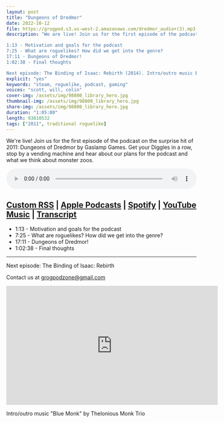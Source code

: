 ```yaml
---
layout: post
title: "Dungeons of Dredmor"
date: 2022-10-12
file: https://grogpod.s3.us-west-2.amazonaws.com/dredmor_audio+(3).mp3
description: "We are live! Join us for the first episode of the podcast on the surprise hit of 2011: Dungeons of Dredmor by Gaslamp Games. Get your Diggles in a row, stop by a vending machine and hear about our plans for the podcast and what we think about monster zoos. 

1:13 - Motivation and goals for the podcast
7:25 - What are roguelikes? How did we get into the genre?
17:11 - Dungeons of Dredmor!
1:02:38 - Final thoughts

Next episode: The Binding of Isaac: Rebirth (2014). Intro/outro music Blue Monk by Thelonious Monk Trio. "
explicit: "yes" 
keywords: "steam, roguelike, podcast, gaming"
voices: "scott, will, colin"
cover-img: /assets/img/98800_library_hero.jpg
thumbnail-img: /assets/img/98800_library_hero.jpg
share-img: /assets/img/98800_library_hero.jpg
duration: "1:05:00"
length: 93810532
tags: ["2011", traditional roguelike]
---
```



We're live! Join us for the first episode of the podcast on the surprise hit of 2011: Dungeons of Dredmor by Gaslamp Games. Get your Diggles in a row, stop by a vending machine and hear about our plans for the podcast and what we think about monster zoos. 

<div class="container">
  <audio controls style="width: 100%;">
    <source src="https://grogpod.s3.us-west-2.amazonaws.com/dredmor_audio+(3).mp3" type="audio/mpeg">
  </audio>
</div>

[Custom RSS](https://grogpod.zone/feed.xml) | [Apple Podcasts](https://podcasts.apple.com/us/podcast/dungeons-of-dredmor/id1650474911?i=1000584170915) | [Spotify](https://open.spotify.com/episode/27wmjtEzpHLLyHx2Xyw71t) | [YouTube Music](https://www.youtube.com/playlist?list=PL-ShOmyMvd4jYFChE6tgj0JYG8RKK4xe0) | [Transcript](https://github.com/ScottBurger/going_rogue_podcast/blob/master/docs/transcripts/dungeons_of_dredmor.txt)
---

* 1:13 - Motivation and goals for the podcast
* 7:25 - What are roguelikes? How did we get into the genre?
* 17:11 - Dungeons of Dredmor!
* 1:02:38 - Final thoughts

---



Next episode: The Binding of Isaac: Rebirth

Contact us at grogpodzone@gmail.com 


<div class="embed-responsive embed-responsive-16by9">
<iframe width="560" height="315" src="https://www.youtube.com/embed/biiudiiDXiw" title="YouTube video player" frameborder="0" allow="accelerometer; autoplay; clipboard-write; encrypted-media; gyroscope; picture-in-picture" allowfullscreen></iframe>
</div>

Intro/outro music "Blue Monk" by Thelonious Monk Trio



